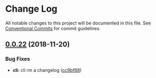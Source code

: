 # Change Log

All notable changes to this project will be documented in this file.
See [Conventional Commits](https://conventionalcommits.org) for commit guidelines.

## [0.0.22](https://github.com/BarryYan/nsp/compare/@nsp/cli@0.0.21...@nsp/cli@0.0.22) (2018-11-20)


### Bug Fixes

* **cli:** cli rm a changelog ([cc9bf88](https://github.com/BarryYan/nsp/commit/cc9bf88))
